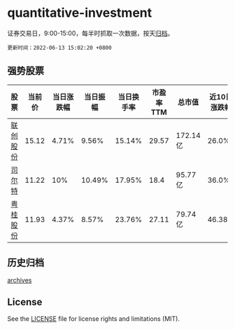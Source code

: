# quantitative-investment

证券交易日，9:00-15:00，每半时抓取一次数据，按天[归档](archives)。

`更新时间：2022-06-13 15:02:20 +0800`

## 强势股票

|股票|当前价|当日涨跌幅|当日振幅|当日换手率|市盈率TTM|总市值|近10日涨跌幅|
|----|----|----|----|----|----|----|----|
|[联创股份](https://xueqiu.com/S/SZ300343)|15.12|4.71%|9.56%|15.14%|29.57|172.14亿|26.0%|
|[司尔特](https://xueqiu.com/S/SZ002538)|11.22|10%|10.49%|17.95%|18.4|95.77亿|36.0%|
|[粤桂股份](https://xueqiu.com/S/SZ000833)|11.93|4.37%|8.57%|23.76%|27.11|79.74亿|46.38%|

## 历史归档

[archives](archives)

## License

See the [LICENSE](LICENSE) file for license rights and limitations (MIT).